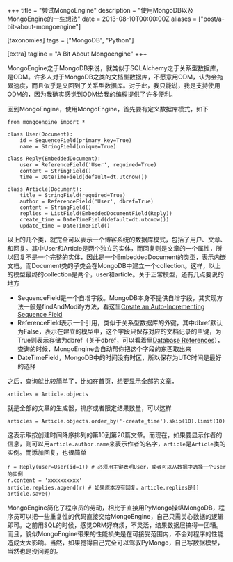 +++
title = "尝试MongoEngine"
description = "使用MongoDB以及MongoEngine的一些想法"
date = 2013-08-10T00:00:00Z
aliases = ["post/a-bit-about-mongoengine"]

[taxonomies]
tags = ["MongoDB", "Python"]

[extra]
tagline = "A Bit About Mongoengine"
+++

MongoEngine之于MongoDB来说，就类似于SQLAlchemy之于关系型数据库，是ODM。许多人对于MongoDB之类的文档型数据库，不愿意用ODM，认为会拖累速度，而且似乎是又回到了关系型数据库。对于此，我只能说，我是支持使用ODM的，因为我确实感觉到ODM给我的编程提供了许多便利。

回到MongoEngine，使用MongoEngine，首先要有定义数据库模式，如下


    from mongoengine import *

    class User(Document):
        id = SequenceField(primary_key=True)
        name = StringField(unique=True)

    class Reply(EmbeddedDocument):
        user = ReferenceField('User', required=True)
        content = StringField()
        time = DateTimeField(default=dt.utcnow())

    class Article(Document):
        title = StringField(required=True)
        author = ReferenceField('User', dbref=True)
        content = StringField()
        replies = ListField(EmbeddedDocumentField(Reply))
        create_time = DateTimeField(default=dt.utcnow())
        update_time = DateTimeField()


以上的几个类，就完全可以表示一个博客系统的数据库模式，包括了用户、文章、和回复。其中User和Article是两个独立的实体，而回复则是文章的一个属性，所以回复不是一个完整的实体，因此是一个EmbeddedDocument的类型，表示内嵌文档。而Document类的子类会在MongoDB中建立一个collection。这样，以上的模型最终的collection是两个，user和article。关于正常模型，还有几点要说的地方

* SequenceField是一个自增字段。MongoDB本身不提供自增字段，其实现方法一般是findAndModify方法，看这里[Create an Auto-Incrementing Sequence Field][autoinc]
* ReferenceField表示一个引用，类似于关系型数据库的外键，其中dbref默认为False，表示在建立的模型中，这个字段只保存对应的文档记录的主键，为True则表示存储为dbref（关于dbref，可以看着里[Database References][dbref]），查询的时候，MongoEngine会自动帮你把这个字段的东西取出来
* DateTimeField，MongoDB中的时间没有时区，所以保存为UTC时间是最好的选择

之后，查询就比较简单了，比如在首页，想要显示全部的文章，

    articles = Article.objects

就是全部的文章的生成器，排序或者限定结果数量，可以这样

    articles = Article.objects.order_by('-create_time').skip(10).limit(10)
    
这表示取按创建时间降序排列的第10到第20篇文章。而现在，如果要显示作者的信息，则可以用`article.author.name`来表示作者的名字，`article`是`Article`类的实例。而添加回复，也很简单

    r = Reply(user=User(id=1)) # 必须用主键表明User，或者可以从数据中选择一个User的实例
    r.content = 'xxxxxxxxxx'
    article.replies.append(r) # 如果原本没有回复，article.replies是[]
    article.save()
    
MongoEngine简化了程序员的劳动，相比于直接用PyMongo操纵MongoDB，程序员可以把一些重复性的代码直接交给MongoEngine，自己只需关心数据的逻辑即可。之前用SQL的时候，感觉ORM好麻烦，不灵活，结果数据层搞得一团糟。而且，貌似MongoEngine带来的性能损失是在可接受范围内，不会对程序的性能造成太大影响。当然，如果觉得自己完全可以驾驭PyMongo，自己写数据模型，当然也是没问题的。

[dbref]: http://docs.mongodb.org/manual/reference/database-references/
[autoinc]: http://docs.mongodb.org/manual/tutorial/create-an-auto-incrementing-field/


